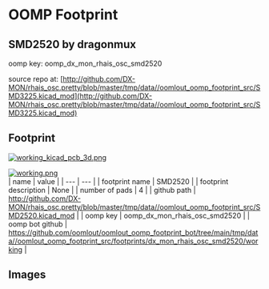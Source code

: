 # OOMP Footprint  
## SMD2520  by dragonmux  
  
oomp key: oomp_dx_mon_rhais_osc_smd2520  
  
source repo at: [http://github.com/DX-MON/rhais_osc.pretty/blob/master/tmp/data//oomlout_oomp_footprint_src/SMD3225.kicad_mod](http://github.com/DX-MON/rhais_osc.pretty/blob/master/tmp/data//oomlout_oomp_footprint_src/SMD3225.kicad_mod)  
## Footprint  
  
[![working_kicad_pcb_3d.png](working_kicad_pcb_3d_600.png)](working_kicad_pcb_3d.png)  
  
[![working.png](working_600.png)](working.png)  
| name | value | 
| --- | --- | 
| footprint name | SMD2520 | 
| footprint description | None | 
| number of pads | 4 | 
| github path | http://github.com/DX-MON/rhais_osc.pretty/blob/master/tmp/data//oomlout_oomp_footprint_src/SMD2520.kicad_mod | 
| oomp key | oomp_dx_mon_rhais_osc_smd2520 | 
| oomp bot github | https://github.com/oomlout/oomlout_oomp_footprint_bot/tree/main/tmp/data//oomlout_oomp_footprint_src/footprints/dx_mon_rhais_osc_smd2520/working | 
## Images  
